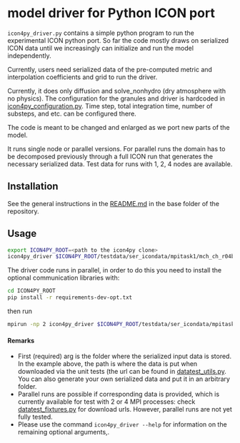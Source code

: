 # model driver for Python ICON port

`icon4py_driver.py` contains a simple python program to run the experimental ICON python port. So far the code mostly draws on serialized ICON data until we increasingly can initialize and run the model independently.

Currently, users need serialized data of the pre-computed metric and interpolation coefficients and grid to run the driver.

Currently, it does only diffusion and solve_nonhydro (dry atmosphere with no physics). The configuration for the granules and driver is hardcoded in [icon4py_configuration.py](src/icon4py/model/driver/icon4py_configuration.py). Time step, total integration time, number of substeps, and etc. can be configured there.

The code is meant to be changed and enlarged as we port new parts of the model.

It runs single node or parallel versions. For parallel runs the domain has to be decomposed previously through a full ICON run that generates the necessary serialized data. Test data for runs with 1, 2, 4 nodes are available.

## Installation

See the general instructions in the [README.md](../../README.md) in the base folder of the repository.

## Usage

```bash
export ICON4PY_ROOT=<path to the icon4py clone>
icon4py_driver $ICON4PY_ROOT/testdata/ser_icondata/mpitask1/mch_ch_r04b09_dsl/ser_data --run_path=$ICON4PY_ROOT/output
```

The driver code runs in parallel, in order to do this you need to install the optional communication libraries with:

```bash
cd ICON4PY_ROOT
pip install -r requirements-dev-opt.txt

```

then run

```bash
mpirun -np 2 icon4py_driver $ICON4PY_ROOT/testdata/ser_icondata/mpitask2/mch_ch_r04b09_dsl/ser_data --mpi=True --run_path=$ICON4PY_ROOT/output --grid_root=4 --grid_level=9 --experiment_type=any
```

#### Remarks

- First (required) arg is the folder where the serialized input data is stored. In the example above, the path is where the data is put when downloaded via the unit tests (the url can be found in [datatest_utils.py](../common/src/icon4py/model/common/test_utils/datatest_utils.py). You can also generate your own serialized data and put it in an arbitrary folder.
- Parallel runs are possible if corresponding data is provided, which is currently available for test with 2 or 4 MPI processes: check [datatest_fixtures.py](../common/src/icon4py/model/common/test_utils/datatest_fixtures.py) for download urls. However, parallel runs are not yet fully tested.
- Please use the command `icon4py_driver --help` for information on the remaining optional arguments,.

